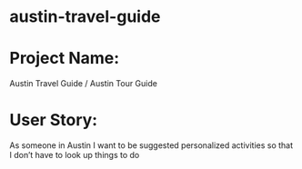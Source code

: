 # austin-travel-guide

# Project Name:
Austin Travel Guide / Austin Tour Guide

# User Story:
As someone in Austin I want to be suggested personalized activities so that I don’t have to look up things to do
